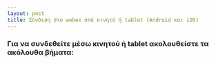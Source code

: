 ```yaml
---
layout: post
title: Σύνδεση στο webex από κινητό ή tablet (Android και iOS)
---
```


### Για να συνδεθείτε μέσω κινητού ή tablet ακολουθείστε τα ακόλουθα βήματα:
